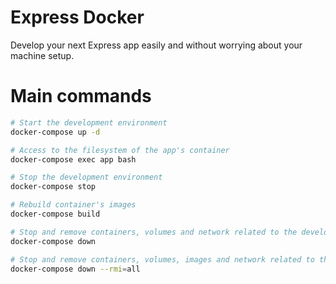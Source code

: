 
# Express Docker

Develop your next Express app easily and without worrying about your machine setup.

# Main commands

```sh
# Start the development environment
docker-compose up -d

# Access to the filesystem of the app's container
docker-compose exec app bash

# Stop the development environment
docker-compose stop

# Rebuild container's images
docker-compose build

# Stop and remove containers, volumes and network related to the development environment
docker-compose down

# Stop and remove containers, volumes, images and network related to the development environment
docker-compose down --rmi=all
```